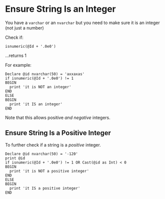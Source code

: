 ﻿# Ensure String Is an Integer

You have a `varchar` or an `nvarchar` but you need to make sure it is an integer (not just a number)


Check if:

	isnumeric(@Id + '.0e0')


...returns 1


For example:

	Declare @id nvarchar(50) = 'axxaxas'
	if isnumeric(@Id + '.0e0') != 1
	BEGIN
	  print 'it is NOT an integer'
	END
	ELSE
	BEGIN
	  print 'it IS an integer'
	END

Note that this allows positive *and negative* integers.


## Ensure String Is a Positive Integer


To further check if a string is a *positive* integer.

	Declare @id nvarchar(50) = '-120'
	print @id
	if isnumeric(@Id + '.0e0') != 1 OR Cast(@id as Int) < 0
	BEGIN
	  print 'it is NOT a positive integer'
	END
	ELSE
	BEGIN
	  print 'it IS a positive integer'
	END
